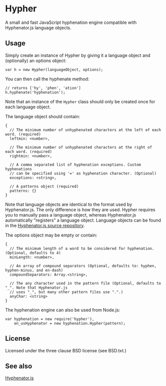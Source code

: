 # Hypher

A small and fast JavaScript hyphenation engine compatible with Hyphenator.js language objects.

## Usage
Simply create an instance of Hypher by giving it a language object and (optionally) an options object:

    var h = new Hypher(languageObject, options);

You can then call the hyphenate method:

    // returns ['hy', 'phen', 'ation']
    h.hyphenate('hyphenation');

Note that an instance of the `Hypher` class should only be created once for each language object.

The language object should contain:

    {
      // The minimum number of unhyphenated characters at the left of each word. (required)
      leftmin: <number>, 

      // The minimum number of unhyphenated characters at the right of each word. (required)
      rightmin: <number>,

      // A comma separated list of hyphenation exceptions. Custom hyphenations
      // can be specified using '=' as hyphenation character. (Optional)
      exceptions: <string>,

      // A patterns object (required)
      patterns: {}
    }

Note that language objects are identical to the format used by Hyphenator.js. The only difference is how they are used. Hypher requires you  to manually pass a language object, whereas Hyphenator.js automatically "registers" a language object. Language objects can be found in the [Hyphenator.js source repository](http://code.google.com/p/hyphenator/source/browse/trunk#trunk%2Fpatterns).

The options object may be empty or contain:

    {
      // The minimum length of a word to be considered for hyphenation. (Optional, defaults to 4)
      minLength: <number>,

      // An array of compound separators (Optional, defaults to: hyphen, hyphen-minus, and en-dash)
      compoundSeparators: Array.<string>,

      // The any character used in the pattern file (Optional, defaults to "_". Note that Hyphenator.js
      // uses "_", but many other pattern files use ".".)
      anyChar: <string>
    }

The hyphenation engine can also be used from Node.js:

    var hyphenation = new require('hypher'),
        en_usHyphenator = new hyphenation.Hypher(pattern);

## License
Licensed under the three clause BSD license (see BSD.txt.)

## See also
[Hyphenator.js](http://code.google.com/p/hyphenator/)
